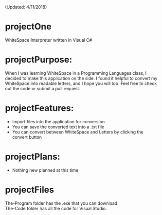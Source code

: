 (Updated: 4/11/2018) 
# projectOne 
WhiteSpace Interpreter written in Visual C#

# projectPurpose:

When I was learning WhiteSpace in a Programming Languages class, I decided to make this application on the side. I found it helpful to convert my WhiteSpace into readable letters, and I hope you will too. Feel free to check out the code or submit a pull request.

# projectFeatures:
 - Import files into the application for conversion
 - You can save the converted text into a .txt file
 - You can convert between WhiteSpace and Letters by clicking the convert button
 
 # projectPlans:
 - Nothing new planned at this time
 
 # projectFiles
 The-Program folder has the .exe that you can download.                                           
    The-Code folder has all the code for Visual Studio.
